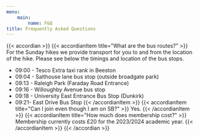 ```yaml
---  
menu:
    main:
        name: F&Q
title: Frequently Asked Questions
---
```


{{< accordian >}}
{{< accordianItem title="What are the bus routes?" >}}
For the Sunday hikes we provide transport for you to and from the location of the hike. Please see below the timings and location of the bus stops.
- 09:00 - Tesco Extra taxi rank in Beeston
- 09:04 - Salthouse lane bus stop (outside broadgate park)
- 09:13 - Raleigh Park (Faraday Road Entrance)
- 09:16 - Willoughby Avenue bus stop
- 09:18 - University East Entrance Bus Stop (Dunkirk)
- 09:21- East Drive Bus Stop
{{< /accordianItem >}}
{{< accordianItem title="Can I join even though I am on SB?" >}}
Yes.
{{< /accordianItem >}}
{{< accordianItem title="How much does membership cost?" >}}
Membership currently costs £20 for the 2023/2024 academic year.
{{< /accordianItem >}}
{{< /accordian >}}